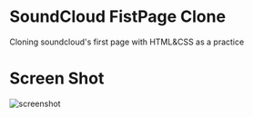 # SoundCloud FistPage Clone
Cloning soundcloud's first page with HTML&amp;CSS as a practice 
# Screen Shot
![screenshot](https://cdn.discordapp.com/attachments/638361342339973130/978589193099952168/unknown.png)
